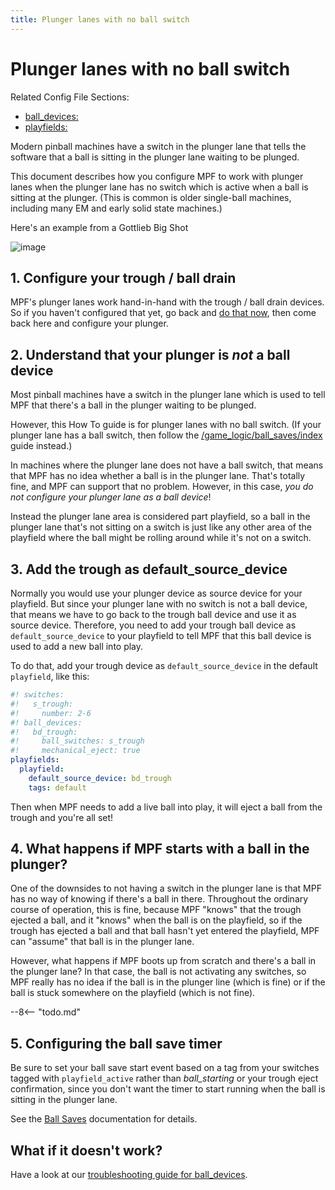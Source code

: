 ```yaml
---
title: Plunger lanes with no ball switch
---
```


# Plunger lanes with no ball switch


Related Config File Sections:

* [ball_devices:](../../config/ball_devices.md)
* [playfields:](../../config/playfields.md)

Modern pinball machines have a switch in the plunger lane that tells the
software that a ball is sitting in the plunger lane waiting to be
plunged.

This document describes how you configure MPF to work with plunger lanes
when the plunger lane has no switch which is active when a ball is
sitting at the plunger. (This is common is older single-ball machines,
including many EM and early solid state machines.)

Here's an example from a Gottlieb Big Shot

![image](../images/plunger_no_switch.jpg)

## 1. Configure your trough / ball drain

MPF's plunger lanes work hand-in-hand with the trough / ball drain
devices. So if you haven't configured that yet, go back and
[do that now](../troughs/index.md), then
come back here and configure your plunger.

## 2. Understand that your plunger is *not* a ball device

Most pinball machines have a switch in the plunger lane which is used to
tell MPF that there's a ball in the plunger waiting to be plunged.

However, this How To guide is for plunger lanes with no ball switch. (If
your plunger lane has a ball switch, then follow the
[/game_logic/ball_saves/index](mechanical_with_switch.md) guide instead.)

In machines where the plunger lane does not have a ball switch, that
means that MPF has no idea whether a ball is in the plunger lane.
That's totally fine, and MPF can support that no problem. However, in
this case, *you do not configure your plunger lane as a ball device*!

Instead the plunger lane area is considered part playfield, so a ball in
the plunger lane that's not sitting on a switch is just like any other
area of the playfield where the ball might be rolling around while it's
not on a switch.

## 3. Add the trough as default_source_device

Normally you would use your plunger device as source device for your
playfield. But since your plunger lane with no switch is not a ball
device, that means we have to go back to the trough ball device and use
it as source device. Therefore, you need to add your trough ball device
as `default_source_device` to your playfield to tell MPF that this ball
device is used to add a new ball into play.

To do that, add your trough device as `default_source_device` in the
default `playfield`, like this:

``` yaml
#! switches:
#!   s_trough:
#!     number: 2-6
#! ball_devices:
#!   bd_trough:
#!     ball_switches: s_trough
#!     mechanical_eject: true
playfields:
  playfield:
    default_source_device: bd_trough
    tags: default
```

Then when MPF needs to add a live ball into play, it will eject a ball
from the trough and you're all set!

## 4. What happens if MPF starts with a ball in the plunger?

One of the downsides to not having a switch in the plunger lane is that
MPF has no way of knowing if there's a ball in there. Throughout the
ordinary course of operation, this is fine, because MPF "knows" that
the trough ejected a ball, and it "knows" when the ball is on the
playfield, so if the trough has ejected a ball and that ball hasn't yet
entered the playfield, MPF can "assume" that ball is in the plunger
lane.

However, what happens if MPF boots up from scratch and there's a ball
in the plunger lane? In that case, the ball is not activating any
switches, so MPF really has no idea if the ball is in the plunger line
(which is fine) or if the ball is stuck somewhere on the playfield
(which is not fine).

--8<-- "todo.md"

## 5. Configuring the ball save timer

Be sure to set your ball save start event based on a tag from your
switches tagged with `playfield_active` rather than *ball_starting* or
your trough eject confirmation, since you don't want the timer to start
running when the ball is sitting in the plunger lane.

See the [Ball Saves](../../game_logic/ball_saves/index.md)
documentation for details.

## What if it doesn't work?

Have a look at our
[troubleshooting guide for ball_devices](../ball_devices/troubleshooting.md).
